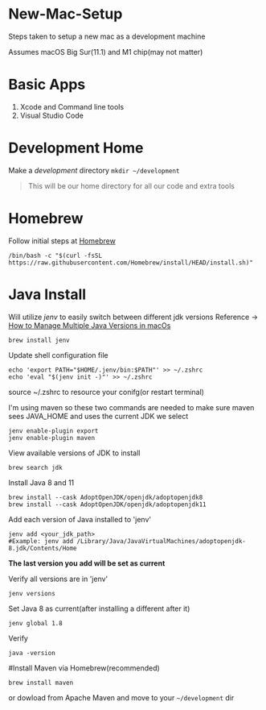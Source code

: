 # New-Mac-Setup

Steps taken to setup a new mac as a development machine

Assumes macOS Big Sur(11.1) and M1 chip(may not matter)

# Basic Apps
1. Xcode and Command line tools
2. Visual Studio Code

# Development Home
Make a *development* directory
```mkdir ~/development```
> This will be our home directory for all our code and extra tools

# Homebrew
Follow initial steps at [Homebrew](https://brew.sh) 

```/bin/bash -c "$(curl -fsSL https://raw.githubusercontent.com/Homebrew/install/HEAD/install.sh)"```

# Java Install
Will utilize *jenv* to easily switch between different jdk versions
Reference -> [How to Manage Multiple Java Versions in macOs](https://medium.com/@chamikakasun/how-to-manage-multiple-java-version-in-macos-e5421345f6d0)

```brew install jenv```

Update shell configuration file

```
echo 'export PATH="$HOME/.jenv/bin:$PATH"' >> ~/.zshrc
echo 'eval "$(jenv init -)"' >> ~/.zshrc
```

source ~/.zshrc to resource your conifg(or restart terminal)

I'm using maven so these two commands are needed to make sure maven sees JAVA_HOME and uses the current JDK we select

```
jenv enable-plugin export
jenv enable-plugin maven
```

View available versions of JDK to install

```brew search jdk```

Install Java 8 and 11

```
brew install --cask AdoptOpenJDK/openjdk/adoptopenjdk8
brew install --cask AdoptOpenJDK/openjdk/adoptopenjdk11
```

Add each version of Java installed to 'jenv'

```
jenv add <your_jdk_path>
#Example: jenv add /Library/Java/JavaVirtualMachines/adoptopenjdk-8.jdk/Contents/Home
```
**The last version you add will be set as current**

Verify all versions are in 'jenv'

```jenv versions```

Set Java 8 as current(after installing a different after it)

```jenv global 1.8```

Verify

```java -version```


#Install Maven
via Homebrew(recommended)

```brew install maven```

or dowload from Apache Maven and move to your ```~/development``` dir
